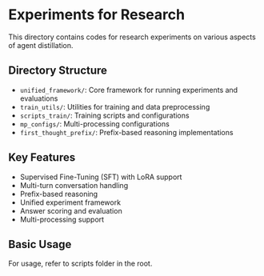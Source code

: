 # Experiments for Research

This directory contains codes for research experiments on various aspects of agent distillation.

## Directory Structure

- `unified_framework/`: Core framework for running experiments and evaluations
- `train_utils/`: Utilities for training and data preprocessing
- `scripts_train/`: Training scripts and configurations
- `mp_configs/`: Multi-processing configurations
- `first_thought_prefix/`: Prefix-based reasoning implementations

## Key Features
- Supervised Fine-Tuning (SFT) with LoRA support
- Multi-turn conversation handling
- Prefix-based reasoning
- Unified experiment framework
- Answer scoring and evaluation
- Multi-processing support

## Basic Usage

For usage, refer to scripts folder in the root.
